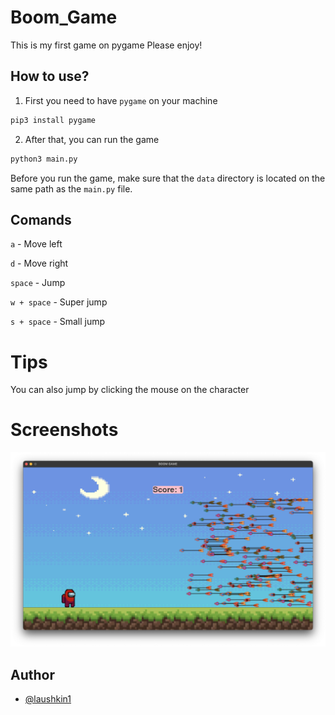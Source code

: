# Boom_Game
This is my first game on pygame
Please enjoy!


## How to use?

1. First you need to have `pygame` on your machine
```bash
pip3 install pygame
```

2. After that, you can run the game
```bash
python3 main.py
```

Before you run the game, make sure that the `data` directory is located on the same path as the `main.py` file.


## Comands
`a` - Move left

`d` - Move right

`space` - Jump

`w + space` - Super jump

`s + space` - Small jump


# Tips
You can also jump by clicking the mouse on the character


# Screenshots
![game](data/screenshot.png)


## Author
- [@laushkin1](https://github.com/laushkin1)

